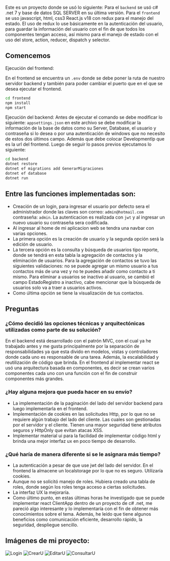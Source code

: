 Este es un proyecto donde se usó lo siguiente:
Para el `backend` se usó c# .net 7 y base de datos SQL SERVER en su última versión.
Para el `frontend` se uso javascript, html, css3 React.js v18 con redux para el manejo del estado.
El uso de redux lo use básicamente en la autenticación del usuario, para guardar la información del usuario con el fin de que todos los componentes tengan acceso, así mismo para el manejo de estado con el uso del store, action, reducer, dispatch y selector.

## Comencemos

Ejecución del frontend:

En el frontend se encuentra un `.env` donde se debe poner la ruta de nuestro servidor backend y también para poder cambiar el puerto que en el que se desea ejecutar el frontend.

```bash
cd frontend
npm install
npm start
```

Ejecución del backend:
Antes de ejecutar el comando se debe modificar lo siguiente:
`appsettings.json` en este archivo se debe modificar la información de la base de datos como su Server, Database, el usuario y contraseña si lo desea o por una autenticación de windows que no necesito de estos dos últimos campo. Además que debe colocar DevelopmentIp que es la url del frontend.
Luego de seguir lo pasos previos ejecutamos lo siguiente:

```bash
cd backend
dotnet restore
dotnet ef migrations add GenerarMigraciones
dotnet ef database
dotnet run
```

## Entre las funciones implementadas son:

- Creación de un login, para ingresar el usuario por defecto sera el administrador donde las claves son correo: `admin@hotmail.com` contraseña: `admin`. La autenticacion es realizada con `jwt` y al ingresar un nuevo usuario su contraseña sera codificada.
- Al ingresar al home de mi aplicacion web se tendra una navbar con varias opciones.
- La primera opción es la creación de usuario y la segunda opción será la edición de usuario.
- La tercera opción es la consulta y búsqueda de usuarios tipo reporte, donde se tendrá en esta tabla la agregación de contactos y la eliminación de usuarios. Para la agregación de contactos se tuvo las siguientes validaciones: no se puede agregar un mismo usuario a tus contactos más de una vez y no te puedes añadir como contacto a ti mismo. Para eliminar a usuarios se inactivo al usuario, se cambió el campo EstadoRegistro a inactivo, cabe mencionar que la búsqueda de usuarios solo va a traer a usuarios activos.
- Como última opción se tiene la visualización de tus contactos.

## Preguntas

### ¿Cómo decidió las opciones técnicas y arquitectónicas utilizadas como parte de su solución?

En el backend está desarrollado con el patrón MVC, con el cual ya he trabajado antes y me gusta principalmente por la separación de responsabilidades ya que esta divido en modelos, vistas y controladores donde cada uno es responsable de una tarea. Además, la escalabilidad y reutilización de código que brinda.
En el frontend al implementar react se usó una arquitectura basada en componentes, es decir se crean varios componentes cada uno con una función con el fin de construir componentes más grandes.

### ¿Hay alguna mejora que pueda hacer en su envío?

- La implementación de la paginación del lado del servidor backend para luego implementarla en el frontend.
- Implementación de cookies en las solicitudes Http, por lo que no se requiere algún trabajo del lado del cliente. Las cuales son gestionadas por el servidor y el cliente. Tienen una mayor seguridad tiene atributos seguros y HttpOnly que evitan atacas XSS.
- Implementar material ui para la facilidad de implementar código html y brinda una mejor interfaz ux en poco tiempo de desarrollo.

### ¿Qué haría de manera diferente si se le asignara más tiempo?

- La autenticación a pesar de que use jwt del lado del servidor. En el frontend la almacene un localstorage por lo que no es seguro. Utilizaría cookies.
- Aunque no se solicitó manejo de roles. Hubiera creado una tabla de roles, donde según los roles tenga acceso a ciertas solicitudes.
- La interfaz UX la mejoraría.
- Como último punto, en estas últimas horas he investigado que se puede implementar react ClientApp dentro de un proyecto de c# .net, me pareció algo interesante y lo implementaría con el fin de obtener más conocimientos sobre el tema. Además, he leído que tiene algunos beneficios como comunicación eficiente, desarrollo rápido, la seguridad, despliegue sencillo.

## Imágenes de mi proyecto:
![Login](https://github.com/alejandraquimi/ADMINERPusuario/tree/master/frontend/public/login.jpg)
![CrearU](https://github.com/alejandraquimi/ADMINERPusuario/tree/master/frontend/public/crearU.jpg)
![EditarU](https://github.com/alejandraquimi/ADMINERPusuario/tree/master/frontend/public/editarU.jpg)
![ConsultarU](https://github.com/alejandraquimi/ADMINERPusuario/tree/master/frontend/public/consultarU.jpg)

